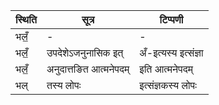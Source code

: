 | स्थिति | सूत्र | टिप्पणी |
| ----- | ------- | ------ |
| भलँ॒ | - | - |
| भलँ॒ | उपदेशेऽजनुनासिक इत् | अँ-इत्यस्य इत्संज्ञा |
| भलँ॒ | अनुदात्तङित आत्मनेपदम् | इति आत्मनेपदम् |
| भल् | तस्य लोपः | इत्संज्ञकस्य लोपः |
